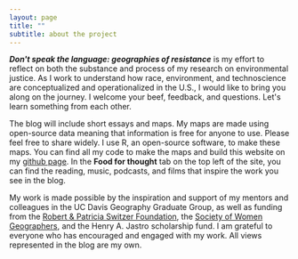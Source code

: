```yaml
---
layout: page
title: ""
subtitle: about the project
---
```


***Don't speak the language: geographies of resistance*** is my effort to reflect on both the substance and process of my research on environmental justice. As I work to understand how race, environment, and technoscience are conceptualized and operationalized in the U.S., I would like to bring you along on the journey. I welcome your beef, feedback, and questions. Let's learn something from each other.

The blog will include short essays and maps.  My maps are made using open-source data meaning that information is free for anyone to use.  Please feel free to share widely.  I use R, an open-source software, to make these maps.  You can find all my code to make the maps and build this website on my [github page](https://github.com/miakd/).  In the **Food for thought** tab on the top left of the site, you can find the reading, music, podcasts, and films that inspire the work you see in the blog.

My work is made possible by the inspiration and support of my mentors and colleagues in the UC Davis Geography Graduate Group, as well as funding from the [Robert & Patricia Switzer Foundation](http://www.switzernetwork.org/become-fellow/2017-switzer-fellows), the [Society of Women Geographers](http://www.iswg.org/fellowships/current-fellowship-winners), and the Henry A. Jastro scholarship fund.  I am grateful to everyone who has encouraged and engaged with my work.  All views represented in the blog are my own.

